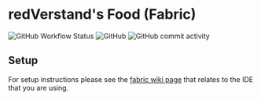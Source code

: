 # redVerstand's Food (Fabric)
![GitHub Workflow Status](https://img.shields.io/github/workflow/status/redVerstand/foodmod/build?style=for-the-badge)
![GitHub](https://img.shields.io/github/license/redVerstand/foodmod?style=for-the-badge) ![GitHub commit activity](https://img.shields.io/github/commit-activity/w/redVerstand/foodmod?style=for-the-badge)

## Setup

For setup instructions please see the [fabric wiki page](https://fabricmc.net/wiki/tutorial:setup) that relates to the IDE that you are using.
